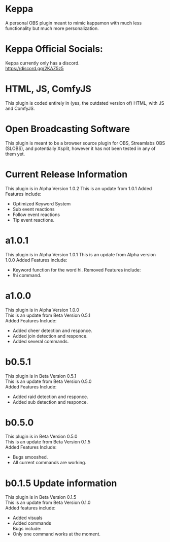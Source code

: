 # Keppa
A personal OBS plugin meant to mimic kappamon with much less functionality but much more personalization.
# Keppa Official Socials:
Keppa currently only has a discord. <br>
https://discord.gg/2KAZ5z5
# HTML, JS, ComfyJS
This plugin is coded entirely in (yes, the outdated version of) HTML, with JS and ComfyJS.
# Open Broadcasting Software
This plugin is meant to be a browser source plugin for OBS, Streamlabs OBS (SLOBS), and potentially Xsplit, however it has not been tested in any of them yet.
# Current Release Information
This plugin is in Alpha Version 1.0.2
This is an update from 1.0.1
Added Features include:
* Optimized Keyword System
* Sub event reactions
* Follow event reactions
* Tip event reactions.
# a1.0.1
This plugin is in Alpha Version 1.0.1
This is an update from Alpha version 1.0.0
Added Features include:
* Keyword function for the word hi.
Removed Features include:
* !hi command.
# a1.0.0
This plugin is in Alpha Version 1.0.0 <br>
This is an update from Beta Version 0.5.1 <br>
Added Features Include: <br>
* Added cheer detection and responce. <br>
* Added join detection and responce. <br>
* Added several commands. <br>
# b0.5.1
This plugin is in Beta Version 0.5.1 <br>
This is an update from Beta Version 0.5.0 <br>
Added Features Include: <br>
* Added raid detection and responce. <br>
* Added sub detection and responce. <br>
# b0.5.0
This plugin is in Beta Version 0.5.0 <br>
This is an update from Beta Version 0.1.5 <br>
Added Features Include:<br>
* Bugs smooshed.<br>
* All current commands are working. <br>
# b0.1.5 Update information 
This plugin is in Beta Version 0.1.5 <br>
This is an update from Beta Version 0.1.0 <br>
Added features include: <br>
* Added visuals <br>
* Added commands <br>
Bugs include: <br>
* Only one command works at the moment. <br>

